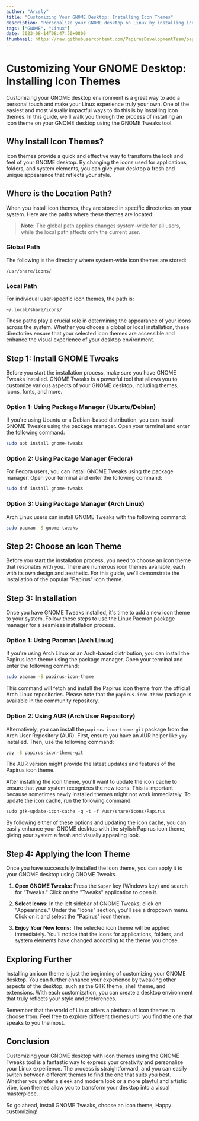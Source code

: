 ```yaml
---
author: "Arcsly"
title: "Customizing Your GNOME Desktop: Installing Icon Themes"
description: "Personalize your GNOME desktop on Linux by installing icon themes. Easily transform your desktop's appearance using the GNOME Tweaks tool."
tags: ["GNOME", "Linux"]
date: 2023-08-14T08:47:50+0800
thumbnail: https://raw.githubusercontent.com/PapirusDevelopmentTeam/papirus-icon-theme/master/preview.png
---
```


# Customizing Your GNOME Desktop: Installing Icon Themes

Customizing your GNOME desktop environment is a great way to add a personal touch and make your Linux experience truly your own. One of the easiest and most visually impactful ways to do this is by installing icon themes. In this guide, we'll walk you through the process of installing an icon theme on your GNOME desktop using the GNOME Tweaks tool.

## Why Install Icon Themes?

Icon themes provide a quick and effective way to transform the look and feel of your GNOME desktop. By changing the icons used for applications, folders, and system elements, you can give your desktop a fresh and unique appearance that reflects your style.

## Where is the Location Path?

When you install icon themes, they are stored in specific directories on your system. Here are the paths where these themes are located:

> **Note:** The global path applies changes system-wide for all users, while the local path affects only the current user.

### Global Path

The following is the directory where system-wide icon themes are stored:

```shell
/usr/share/icons/
```

### Local Path

For individual user-specific icon themes, the path is:

```shell
~/.local/share/icons/
```

These paths play a crucial role in determining the appearance of your icons across the system. Whether you choose a global or local installation, these directories ensure that your selected icon themes are accessible and enhance the visual experience of your desktop environment.

## Step 1: Install GNOME Tweaks

Before you start the installation process, make sure you have GNOME Tweaks installed. GNOME Tweaks is a powerful tool that allows you to customize various aspects of your GNOME desktop, including themes, icons, fonts, and more.

### Option 1: Using Package Manager (Ubuntu/Debian)

If you're using Ubuntu or a Debian-based distribution, you can install GNOME Tweaks using the package manager. Open your terminal and enter the following command:

```bash
sudo apt install gnome-tweaks
```

### Option 2: Using Package Manager (Fedora)

For Fedora users, you can install GNOME Tweaks using the package manager. Open your terminal and enter the following command:

```bash
sudo dnf install gnome-tweaks
```

### Option 3: Using Package Manager (Arch Linux)

Arch Linux users can install GNOME Tweaks with the following command:

```bash
sudo pacman -S gnome-tweaks
```

## Step 2: Choose an Icon Theme

Before you start the installation process, you need to choose an icon theme that resonates with you. There are numerous icon themes available, each with its own design and aesthetic. For this guide, we'll demonstrate the installation of the popular "Papirus" icon theme.

## Step 3: Installation

Once you have GNOME Tweaks installed, it's time to add a new icon theme to your system. Follow these steps to use the Linux Pacman package manager for a seamless installation process.

### Option 1: Using Pacman (Arch Linux)

If you're using Arch Linux or an Arch-based distribution, you can install the Papirus icon theme using the package manager. Open your terminal and enter the following command:

```bash
sudo pacman -S papirus-icon-theme
```

This command will fetch and install the Papirus icon theme from the official Arch Linux repositories. Please note that the `papirus-icon-theme` package is available in the community repository.

### Option 2: Using AUR (Arch User Repository)

Alternatively, you can install the `papirus-icon-theme-git` package from the Arch User Repository (AUR). First, ensure you have an AUR helper like `yay` installed. Then, use the following command:

```bash
yay -S papirus-icon-theme-git
```

The AUR version might provide the latest updates and features of the Papirus icon theme.

After installing the icon theme, you'll want to update the icon cache to ensure that your system recognizes the new icons. This is important because sometimes newly installed themes might not work immediately. To update the icon cache, run the following command:

```shell
sudo gtk-update-icon-cache -q -t -f /usr/share/icons/Papirus
```

By following either of these options and updating the icon cache, you can easily enhance your GNOME desktop with the stylish Papirus icon theme, giving your system a fresh and visually appealing look.


## Step 4: Applying the Icon Theme

Once you have successfully installed the icon theme, you can apply it to your GNOME desktop using GNOME Tweaks.

1. **Open GNOME Tweaks:** Press the `Super` key (Windows key) and search for "Tweaks." Click on the "Tweaks" application to open it.

2. **Select Icons:** In the left sidebar of GNOME Tweaks, click on "Appearance." Under the "Icons" section, you'll see a dropdown menu. Click on it and select the "Papirus" icon theme.

3. **Enjoy Your New Icons:** The selected icon theme will be applied immediately. You'll notice that the icons for applications, folders, and system elements have changed according to the theme you chose.

## Exploring Further

Installing an icon theme is just the beginning of customizing your GNOME desktop. You can further enhance your experience by tweaking other aspects of the desktop, such as the GTK theme, shell theme, and extensions. With each customization, you can create a desktop environment that truly reflects your style and preferences.

Remember that the world of Linux offers a plethora of icon themes to choose from. Feel free to explore different themes until you find the one that speaks to you the most.

## Conclusion

Customizing your GNOME desktop with icon themes using the GNOME Tweaks tool is a fantastic way to express your creativity and personalize your Linux experience. The process is straightforward, and you can easily switch between different themes to find the one that suits you best. Whether you prefer a sleek and modern look or a more playful and artistic vibe, icon themes allow you to transform your desktop into a visual masterpiece.

So go ahead, install GNOME Tweaks, choose an icon theme, Happy customizing!
